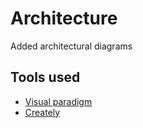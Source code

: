 # Architecture

Added architectural diagrams

## Tools used
* [Visual paradigm](https://online.visual-paradigm.com/diagrams/features/aws-architecture-diagram-tool/)
* [Creately](https://app.creately.com/diagram/create)

